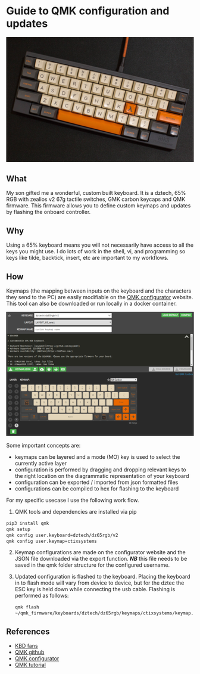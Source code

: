 # Guide to QMK configuration and updates

![present of the year](sacarbon.jpg "Dztec 655 RGB with SA Carbon caps")

## What

My son gifted me a wonderful, custom built keyboard. It is a dztech,
65% RGB with zealios v2 67g tactile switches, GMK carbon keycaps and
QMK firmware. This firmware allows you to define custom keymaps 
and updates by flashing the onboard controller.

## Why

Using a 65% keyboard means you will not necessarily have access to all
the keys you might use. I do lots of work in the shell, vi, and
programming so keys like tilde, backtick, insert, etc are important to
my workflows.

## How

Keymaps (the mapping between inputs on the keyboard and the
characters they send to the PC) are easily modifiable on the [QMK
configurator](https://config.qmk.fm/#/dztech/dz65rgb/v2/LAYOUT_65_ansi)
website. This tool can also be downloaded or run locally in a docker
container.

![QMK configurator](qmkweb.png "QMK web configurator")

Some important concepts are:
- keymaps can be layered and a mode (MO) key is used to select the
    currently active layer
- configuration is performed by dragging and dropping relevant keys to
    the right location on the diagrammatic representation of your
    keyboard
- configuration can be exported / imported from json formatted files
- configurations can be compiled to hex for flashing to the keyboard

For my specific usecase I use the following work flow.

1. QMK tools and dependencies are installed via pip

 ```
 pip3 install qmk
 qmk setup
 qmk config user.keyboard=dztech/dz65rgb/v2
 qmk config user.keymap=ctixsystems
 ```
2. Keymap configurations are made on the configurator website
and the JSON file downloaded via the export function. ***NB***
this file needs to be saved in the qmk folder structure for the
configured username.

3. Updated configuration is flashed to the keyboard. Placing the
   keyboard in to flash mode will vary from device to device, but for
   the dztec the ESC key is held down while connecting the usb cable.
   Flashing is performed as follows:

   ```
   qmk flash ~/qmk_firmware/keyboards/dztech/dz65rgb/keymaps/ctixsystems/keymap.json
   ```
## References
 - [KBD fans](http://kbdfans.com)
 - [QMK github](https://github.com/qmk/)
 - [QMK configurator](https://config.qmk.fm/#/dztech/dz65rgb/v2/LAYOUT_65_ansi)
 - [QMK tutorial](https://beta.docs.qmk.fm/tutorial)
